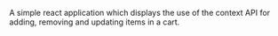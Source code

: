 A simple react application which displays the use of the context API for adding, removing and updating items in a cart.